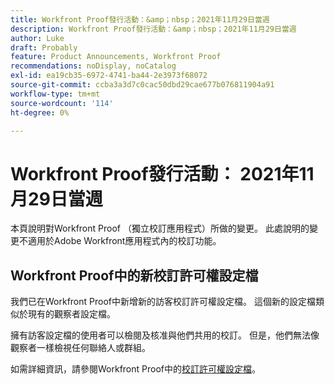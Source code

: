 ```yaml
---
title: Workfront Proof發行活動：&amp；nbsp；2021年11月29日當週
description: Workfront Proof發行活動：&amp；nbsp；2021年11月29日當週
author: Luke
draft: Probably
feature: Product Announcements, Workfront Proof
recommendations: noDisplay, noCatalog
exl-id: ea19cb35-6972-4741-ba44-2e3973f68072
source-git-commit: ccba3a3d7c0cac50dbd29cae677b076811904a91
workflow-type: tm+mt
source-wordcount: '114'
ht-degree: 0%

---
```


# Workfront Proof發行活動： 2021年11月29日當週

本頁說明對Workfront Proof （獨立校訂應用程式）所做的變更。 此處說明的變更不適用於Adobe Workfront應用程式內的校訂功能。

## Workfront Proof中的新校訂許可權設定檔

我們已在Workfront Proof中新增新的訪客校訂許可權設定檔。 這個新的設定檔類似於現有的觀察者設定檔。

擁有訪客設定檔的使用者可以檢閱及核准與他們共用的校訂。 但是，他們無法像觀察者一樣檢視任何聯絡人或群組。

如需詳細資訊，請參閱Workfront Proof中的[校訂許可權設定檔](../../../workfront-proof/wp-acct-admin/account-settings/proof-perm-profiles-in-wp.md)。

